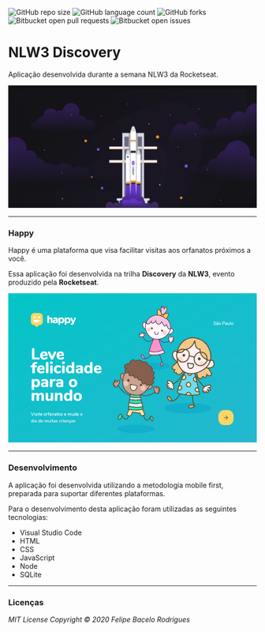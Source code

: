 ![GitHub repo size](https://img.shields.io/github/repo-size/felipebacelo/NLW3_Discovery?style=for-the-badge)
![GitHub language count](https://img.shields.io/github/languages/count/felipebacelo/NLW3_Discovery?style=for-the-badge)
![GitHub forks](https://img.shields.io/github/forks/felipebacelo/NLW3_Discovery?style=for-the-badge)
![Bitbucket open pull requests](https://img.shields.io/bitbucket/pr-raw/felipebacelo/NLW3_Discovery?style=for-the-badge)
![Bitbucket open issues](https://img.shields.io/bitbucket/issues/felipebacelo/NLW3_Discovery?style=for-the-badge)

# NLW3 Discovery

Aplicação desenvolvida durante a semana NLW3 da Rocketseat.

![Image_1](https://github.com/felipebacelo/NLW3_Discovery/blob/main/public/images/image1.png)

***

### Happy

Happy é uma plataforma que visa facilitar visitas aos orfanatos próximos a você.

Essa aplicação foi desenvolvida na trilha __Discovery__ da __NLW3__, evento produzido pela __Rocketseat__.

![Image_2](https://github.com/felipebacelo/NLW3_Discovery/blob/main/public/images/image2.PNG)

***

### Desenvolvimento

A aplicação foi desenvolvida utilizando a metodologia mobile first, preparada para suportar diferentes plataformas.

Para o desenvolvimento desta aplicação foram utilizadas as seguintes tecnologias:

* Visual Studio Code
* HTML
* CSS
* JavaScript
* Node
* SQLite

***
### Licenças

_MIT License_
_Copyright   ©   2020 Felipe Bacelo Rodrigues_
